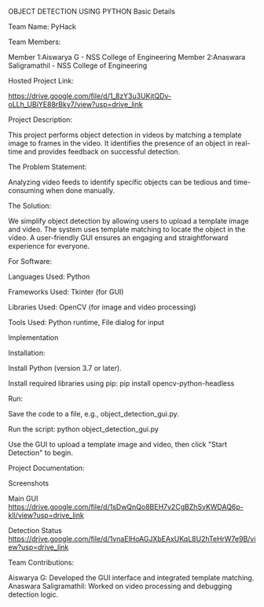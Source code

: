 OBJECT DETECTION USING PYTHON                                                                                                                                                                                                                                                                                                      Basic Details

Team Name: PyHack  

Team Members:

Member 1:Aiswarya G - NSS College of Engineering
Member 2:Anaswara Saligramathil - NSS College of Engineering

Hosted Project Link:

https://drive.google.com/file/d/1_8zY3u3UKjtQDv-oLLh_UBiYE88rBky7/view?usp=drive_link

Project Description:

This project performs object detection in videos by matching a template image to frames in the video. It identifies the presence of an object in real-time and provides feedback on successful detection.

The Problem Statement:

Analyzing video feeds to identify specific objects can be tedious and time-consuming when done manually.

The Solution:

We simplify object detection by allowing users to upload a template image and video. The system uses template matching to locate the object in the video. A user-friendly GUI ensures an engaging and straightforward experience for everyone.

For Software:

Languages Used: Python

Frameworks Used: Tkinter (for GUI)

Libraries Used: OpenCV (for image and video processing)

Tools Used: Python runtime, File dialog for input

Implementation

Installation:

Install Python (version 3.7 or later).

Install required libraries using pip: pip install opencv-python-headless

Run:

Save the code to a file, e.g., object_detection_gui.py.

Run the script: python object_detection_gui.py

Use the GUI to upload a template image and video, then click "Start Detection" to begin.

Project Documentation:

Screenshots

Main GUI
https://drive.google.com/file/d/1sDwQnQo8BEH7v2CgBZhSvKWDAQ6p-klI/view?usp=drive_link

Detection Status
https://drive.google.com/file/d/1vnaElHoAGJXbEAxUKqL8U2hTeHrW7e9B/view?usp=drive_link

Team Contributions:

Aiswarya G: Developed the GUI interface and integrated template matching.
Anaswara Saligramathil: Worked on video processing and debugging detection logic.
